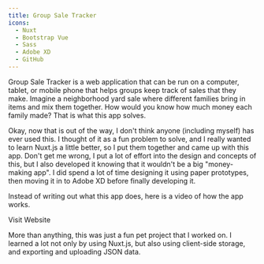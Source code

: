 ```yaml
---
title: Group Sale Tracker
icons:
  - Nuxt
  - Bootstrap Vue
  - Sass
  - Adobe XD
  - GitHub
---
```


Group Sale Tracker is a web application that can be run on a computer, tablet, or mobile phone that helps groups keep track of sales that they make. Imagine a neighborhood yard sale where different families bring in items and mix them together. How would you know how much money each family made? That is what this app solves.

<content-img src="/img/projects/group-sale-tracker/group-sale-tracker-screenshot.png" alt="Group Sale Tracker screenshot"></content-img>

Okay, now that is out of the way, I don't think anyone (including myself) has ever used this. I thought of it as a fun problem to solve, and I really wanted to learn Nuxt.js a little better, so I put them together and came up with this app. Don't get me wrong, I put a lot of effort into the design and concepts of this, but I also developed it knowing that it wouldn't be a big "money-making app". I did spend a lot of time designing it using paper prototypes, then moving it in to Adobe XD before finally developing it.

Instead of writing out what this app does, here is a video of how the app works.

<b-embed-responsive src="https://www.youtube.com/embed/8ZreBYWXQVw"></b-embed-responsive>

<content-btn href="https://groupsaletracker.nathanblaylock.com/">Visit Website</content-btn>

More than anything, this was just a fun pet project that I worked on. I learned a lot not only by using Nuxt.js, but also using client-side storage, and exporting and uploading JSON data.